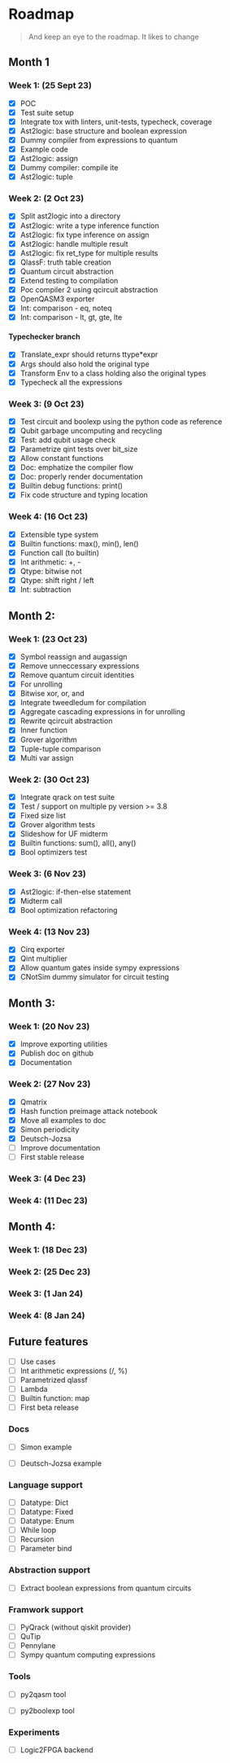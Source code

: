 # Roadmap

> And keep an eye to the roadmap. It likes to change

## Month 1

### Week 1: (25 Sept 23)
- [x] POC
- [x] Test suite setup
- [x] Integrate tox with linters, unit-tests, typecheck, coverage
- [x] Ast2logic: base structure and boolean expression
- [x] Dummy compiler from expressions to quantum
- [x] Example code
- [x] Ast2logic: assign
- [x] Dummy compiler: compile ite
- [x] Ast2logic: tuple

### Week 2: (2 Oct 23)
- [x] Split ast2logic into a directory
- [x] Ast2logic: write a type inference function
- [x] Ast2logic: fix type inference on assign
- [x] Ast2logic: handle multiple result
- [x] Ast2logic: fix ret_type for multiple results
- [x] QlassF: truth table creation
- [x] Quantum circuit abstraction
- [x] Extend testing to compilation
- [x] Poc compiler 2 using qcircuit abstraction
- [x] OpenQASM3 exporter
- [x] Int: comparison - eq, noteq
- [x] Int: comparison - lt, gt, gte, lte

#### Typechecker branch
- [x] Translate_expr should returns ttype*expr
- [x] Args should also hold the original type
- [x] Transform Env to a class holding also the original types
- [x] Typecheck all the expressions

### Week 3: (9 Oct 23)
- [x] Test circuit and boolexp using the python code as reference
- [x] Qubit garbage uncomputing and recycling
- [x] Test: add qubit usage check
- [x] Parametrize qint tests over bit_size
- [x] Allow constant functions
- [x] Doc: emphatize the compiler flow
- [x] Doc: properly render documentation
- [x] Builtin debug functions: print()
- [x] Fix code structure and typing location

### Week 4: (16 Oct 23)
- [x] Extensible type system
- [x] Builtin functions: max(), min(), len()
- [x] Function call (to builtin)
- [x] Int arithmetic: +, -
- [x] Qtype: bitwise not
- [x] Qtype: shift right / left
- [x] Int: subtraction

## Month 2: 

### Week 1: (23 Oct 23)
- [x] Symbol reassign and augassign
- [x] Remove unneccessary expressions
- [x] Remove quantum circuit identities
- [x] For unrolling
- [x] Bitwise xor, or, and
- [x] Integrate tweedledum for compilation
- [x] Aggregate cascading expressions in for unrolling
- [x] Rewrite qcircuit abstraction
- [x] Inner function
- [x] Grover algorithm
- [x] Tuple-tuple comparison
- [x] Multi var assign

### Week 2: (30 Oct 23)

- [x] Integrate qrack on test suite
- [x] Test / support on multiple py version >= 3.8
- [x] Fixed size list
- [x] Grover algorithm tests 
- [x] Slideshow for UF midterm
- [x] Builtin functions: sum(), all(), any()
- [x] Bool optimizers test

### Week 3: (6 Nov 23)

- [x] Ast2logic: if-then-else statement
- [x] Midterm call
- [x] Bool optimization refactoring

### Week 4: (13 Nov 23)

- [x] Cirq exporter
- [x] Qint multiplier
- [x] Allow quantum gates inside sympy expressions
- [x] CNotSim dummy simulator for circuit testing

## Month 3:

### Week 1: (20 Nov 23)

- [x] Improve exporting utilities
- [x] Publish doc on github
- [x] Documentation

### Week 2: (27 Nov 23)

- [x] Qmatrix
- [x] Hash function preimage attack notebook
- [x] Move all examples to doc
- [x] Simon periodicity
- [x] Deutsch-Jozsa
- [ ] Improve documentation
- [ ] First stable release

### Week 3: (4 Dec 23)
### Week 4: (11 Dec 23)

## Month 4:

### Week 1: (18 Dec 23)
### Week 2: (25 Dec 23)
### Week 3: (1 Jan 24)

### Week 4: (8 Jan 24)




## Future features

- [ ] Use cases
- [ ] Int arithmetic expressions (/, %)
- [ ] Parametrized qlassf
- [ ] Lambda
- [ ] Builtin function: map
- [ ] First beta release

### Docs

- [ ] Simon example
- [ ] Deutsch-Jozsa example


### Language support

- [ ] Datatype: Dict
- [ ] Datatype: Fixed
- [ ] Datatype: Enum
- [ ] While loop
- [ ] Recursion
- [ ] Parameter bind

### Abstraction support

- [ ] Extract boolean expressions from quantum circuits

### Framwork support

- [ ] PyQrack (without qiskit provider)
- [ ] QuTip
- [ ] Pennylane
- [ ] Sympy quantum computing expressions

### Tools

- [ ] py2qasm tool
- [ ] py2boolexp tool


### Experiments

- [ ] Logic2FPGA backend